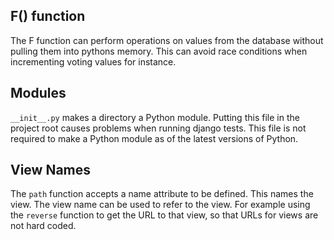 ## F() function

The F function can perform operations on values from the database without pulling them into pythons memory. This can
avoid race conditions when incrementing voting values for instance.

## Modules

`__init__.py` makes a directory a Python module. Putting this file in the project root causes problems when running
django tests. This file is not required to make a Python module as of the latest versions of Python.

## View Names

The `path` function accepts a name attribute to be defined. This names the view. The view name can be used to refer to the view. For example using the `reverse` function to get the URL to that view, so that URLs for views are not hard coded.









